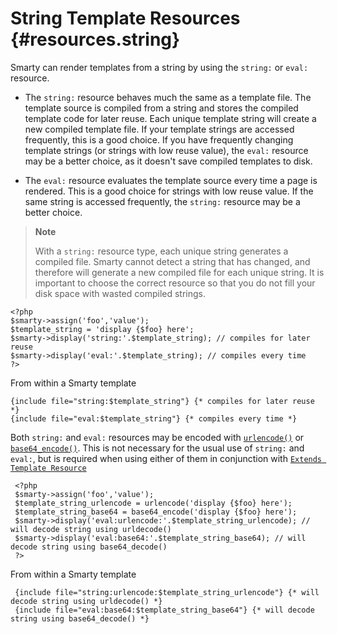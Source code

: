 String Template Resources {#resources.string}
=========================

Smarty can render templates from a string by using the `string:` or
`eval:` resource.

-   The `string:` resource behaves much the same as a template file. The
    template source is compiled from a string and stores the compiled
    template code for later reuse. Each unique template string will
    create a new compiled template file. If your template strings are
    accessed frequently, this is a good choice. If you have frequently
    changing template strings (or strings with low reuse value), the
    `eval:` resource may be a better choice, as it doesn\'t save
    compiled templates to disk.

-   The `eval:` resource evaluates the template source every time a page
    is rendered. This is a good choice for strings with low reuse value.
    If the same string is accessed frequently, the `string:` resource
    may be a better choice.

> **Note**
>
> With a `string:` resource type, each unique string generates a
> compiled file. Smarty cannot detect a string that has changed, and
> therefore will generate a new compiled file for each unique string. It
> is important to choose the correct resource so that you do not fill
> your disk space with wasted compiled strings.


    <?php
    $smarty->assign('foo','value');
    $template_string = 'display {$foo} here';
    $smarty->display('string:'.$template_string); // compiles for later reuse
    $smarty->display('eval:'.$template_string); // compiles every time
    ?>

      

From within a Smarty template


    {include file="string:$template_string"} {* compiles for later reuse *}
    {include file="eval:$template_string"} {* compiles every time *}


      

Both `string:` and `eval:` resources may be encoded with
[`urlencode()`](&url.php-manual;urlencode) or
[`base64_encode()`](&url.php-manual;urlencode). This is not necessary
for the usual use of `string:` and `eval:`, but is required when using
either of them in conjunction with
[`Extends Template Resource`](#resources.extends)

     
     <?php
     $smarty->assign('foo','value');
     $template_string_urlencode = urlencode('display {$foo} here');
     $template_string_base64 = base64_encode('display {$foo} here');
     $smarty->display('eval:urlencode:'.$template_string_urlencode); // will decode string using urldecode()
     $smarty->display('eval:base64:'.$template_string_base64); // will decode string using base64_decode()
     ?>
     
       

From within a Smarty template

     
     {include file="string:urlencode:$template_string_urlencode"} {* will decode string using urldecode() *}
     {include file="eval:base64:$template_string_base64"} {* will decode string using base64_decode() *}

     
       
